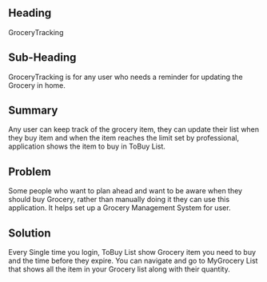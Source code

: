 ## Heading ##
  GroceryTracking

## Sub-Heading ##
  GroceryTracking is for any user who needs a reminder for updating the Grocery in home.


## Summary ##
  Any user can keep track of the grocery item, they can update their list when they buy item and when the item reaches the limit set by professional, application shows the item to buy in ToBuy List.

## Problem ##
  Some people who want to plan ahead and want to be aware when they should buy Grocery, rather than manually doing it they can use this application.
  It helps set up a Grocery Management System for user.

## Solution ##
  Every Single time you login, ToBuy List show Grocery item you need to buy and the time before they expire.
  You can navigate and go to MyGrocery List that shows all the item in your Grocery list along with their quantity.